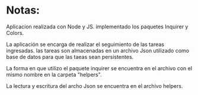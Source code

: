 # Notas:
Aplicacion realizada con Node y JS.
implementado los paquetes Inquirer y Colors.

La aplicación se encarga de realizar el seguimiento de las tareas ingresadas.
las tareas son almacenadas en un archivo Json utilizado como base de datos para que las taeas sean persistentes.

La forma en que utilizo el paquete inquirer se encuentra en el archivo con el mismo nombre en la carpeta "helpers".

La lectura y escritura del archo Json se encuentra en el archivo helpers.
